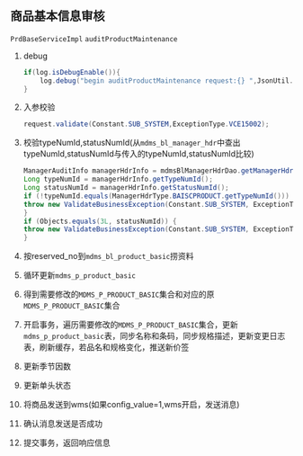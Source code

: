 ## 商品基本信息审核

`PrdBaseServiceImpl`  `auditProductMaintenance`

1. debug

   ```java
   if(log.isDebugEnable()){
       log.debug("begin auditProductMaintenance request:{} ",JsonUtil.toJson(request));
   }
   ```

2. 入参校验

   ```java
   request.validate(Constant.SUB_SYSTEM,ExceptionType.VCE15002);
   ```

3. 校验typeNumId,statusNumId(从`mdms_bl_manager_hdr`中查出typeNumId,statusNumId与传入的typeNumId,statusNumId比较)

   ```java
   ManagerAuditInfo managerHdrInfo = mdmsBlManagerHdrDao.getManagerHdrByReseerved(tenantNumId, dataSign, reservedNo);
   Long typeNumId = managerHdrInfo.getTypeNumId();
   Long statusNumId = managerHdrInfo.getStatusNumId();
   if (!typeNumId.equals(ManagerHdrType.BAISCPRODUCT.getTypeNumId())) {
   throw new ValidateBusinessException(Constant.SUB_SYSTEM, ExceptionType.VBE25002, "变更单类型不是商品基本信息维护（新增）的表头，单号为：" + reservedNo + "!");
   }
   if (Objects.equals(3L, statusNumId)) {
   throw new ValidateBusinessException(Constant.SUB_SYSTEM, ExceptionType.VBE25002, "变更单状态已审核，单号为：" + reservedNo + "!");
   }
   ```

4. 按reserved_no到`mdms_bl_product_basic`捞资料

5. 循环更新`mdms_p_product_basic`

6. 得到需要修改的`MDMS_P_PRODUCT_BASIC`集合和对应的原`MDMS_P_PRODUCT_BASIC`集合

7. 开启事务，遍历需要修改的`MDMS_P_PRODUCT_BASIC`集合，更新`mdms_p_product_basic`表，同步名称和条码，同步规格描述，更新变更日志表，刷新缓存，若品名和规格变化，推送新价签

8. 更新季节因数

9. 更新单头状态

10. 将商品发送到wms(如果config_value=1,wms开启，发送消息)

11. 确认消息发送是否成功

12. 提交事务，返回响应信息

